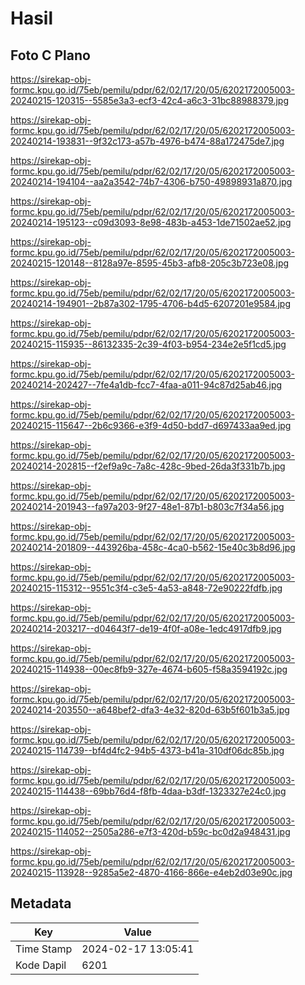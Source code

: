 # Hasil

## Foto C Plano

https://sirekap-obj-formc.kpu.go.id/75eb/pemilu/pdpr/62/02/17/20/05/6202172005003-20240215-120315--5585e3a3-ecf3-42c4-a6c3-31bc88988379.jpg

https://sirekap-obj-formc.kpu.go.id/75eb/pemilu/pdpr/62/02/17/20/05/6202172005003-20240214-193831--9f32c173-a57b-4976-b474-88a172475de7.jpg

https://sirekap-obj-formc.kpu.go.id/75eb/pemilu/pdpr/62/02/17/20/05/6202172005003-20240214-194104--aa2a3542-74b7-4306-b750-49898931a870.jpg

https://sirekap-obj-formc.kpu.go.id/75eb/pemilu/pdpr/62/02/17/20/05/6202172005003-20240214-195123--c09d3093-8e98-483b-a453-1de71502ae52.jpg

https://sirekap-obj-formc.kpu.go.id/75eb/pemilu/pdpr/62/02/17/20/05/6202172005003-20240215-120148--8128a97e-8595-45b3-afb8-205c3b723e08.jpg

https://sirekap-obj-formc.kpu.go.id/75eb/pemilu/pdpr/62/02/17/20/05/6202172005003-20240214-194901--2b87a302-1795-4706-b4d5-6207201e9584.jpg

https://sirekap-obj-formc.kpu.go.id/75eb/pemilu/pdpr/62/02/17/20/05/6202172005003-20240215-115935--86132335-2c39-4f03-b954-234e2e5f1cd5.jpg

https://sirekap-obj-formc.kpu.go.id/75eb/pemilu/pdpr/62/02/17/20/05/6202172005003-20240214-202427--7fe4a1db-fcc7-4faa-a011-94c87d25ab46.jpg

https://sirekap-obj-formc.kpu.go.id/75eb/pemilu/pdpr/62/02/17/20/05/6202172005003-20240215-115647--2b6c9366-e3f9-4d50-bdd7-d697433aa9ed.jpg

https://sirekap-obj-formc.kpu.go.id/75eb/pemilu/pdpr/62/02/17/20/05/6202172005003-20240214-202815--f2ef9a9c-7a8c-428c-9bed-26da3f331b7b.jpg

https://sirekap-obj-formc.kpu.go.id/75eb/pemilu/pdpr/62/02/17/20/05/6202172005003-20240214-201943--fa97a203-9f27-48e1-87b1-b803c7f34a56.jpg

https://sirekap-obj-formc.kpu.go.id/75eb/pemilu/pdpr/62/02/17/20/05/6202172005003-20240214-201809--443926ba-458c-4ca0-b562-15e40c3b8d96.jpg

https://sirekap-obj-formc.kpu.go.id/75eb/pemilu/pdpr/62/02/17/20/05/6202172005003-20240215-115312--9551c3f4-c3e5-4a53-a848-72e90222fdfb.jpg

https://sirekap-obj-formc.kpu.go.id/75eb/pemilu/pdpr/62/02/17/20/05/6202172005003-20240214-203217--d04643f7-de19-4f0f-a08e-1edc4917dfb9.jpg

https://sirekap-obj-formc.kpu.go.id/75eb/pemilu/pdpr/62/02/17/20/05/6202172005003-20240215-114938--00ec8fb9-327e-4674-b605-f58a3594192c.jpg

https://sirekap-obj-formc.kpu.go.id/75eb/pemilu/pdpr/62/02/17/20/05/6202172005003-20240214-203550--a648bef2-dfa3-4e32-820d-63b5f601b3a5.jpg

https://sirekap-obj-formc.kpu.go.id/75eb/pemilu/pdpr/62/02/17/20/05/6202172005003-20240215-114739--bf4d4fc2-94b5-4373-b41a-310df06dc85b.jpg

https://sirekap-obj-formc.kpu.go.id/75eb/pemilu/pdpr/62/02/17/20/05/6202172005003-20240215-114438--69bb76d4-f8fb-4daa-b3df-1323327e24c0.jpg

https://sirekap-obj-formc.kpu.go.id/75eb/pemilu/pdpr/62/02/17/20/05/6202172005003-20240215-114052--2505a286-e7f3-420d-b59c-bc0d2a948431.jpg

https://sirekap-obj-formc.kpu.go.id/75eb/pemilu/pdpr/62/02/17/20/05/6202172005003-20240215-113928--9285a5e2-4870-4166-866e-e4eb2d03e90c.jpg


## Metadata

| Key        | Value               |
| ---------- | ------------------- |
| Time Stamp | 2024-02-17 13:05:41 |
| Kode Dapil | 6201                |



